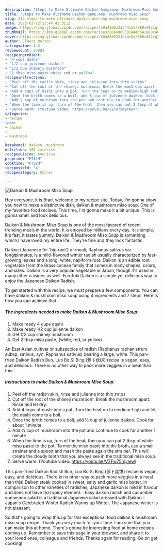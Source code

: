 ```yaml
---
description: "Steps to Make Ultimate Daikon &amp;amp; Mushroom Miso Soup"
title: "Steps to Make Ultimate Daikon &amp;amp; Mushroom Miso Soup"
slug: 214-steps-to-make-ultimate-daikon-and-amp-mushroom-miso-soup
date: 2022-03-12T13:44:43.311Z
image: https://img-global.cpcdn.com/recipes/60a4860331a44c5a/680x482cq70/daikon-mushroom-miso-soup-recipe-main-photo.jpg
thumbnail: https://img-global.cpcdn.com/recipes/60a4860331a44c5a/680x482cq70/daikon-mushroom-miso-soup-recipe-main-photo.jpg
cover: https://img-global.cpcdn.com/recipes/60a4860331a44c5a/680x482cq70/daikon-mushroom-miso-soup-recipe-main-photo.jpg
author: Elnora Norton
ratingvalue: 4.6
reviewcount: 38903
recipeingredient:
- "4 cups dashi"
- "1/2 cup julienne daikon"
- "1/2 cup shimeji mushroom"
- "2 tbsp miso paste white red or yellow"
recipeinstructions:
- "Peel off the radish skin, rinse and julienne into thin strips"
- "Cut off the root of the shimeji mushroom. Break the mushroom apart. Rinse and let dry."
- "Add 4 cups of dashi into a pot. Turn the heat on to medium-high and let the dashi come to a boil."
- "Once the broth comes to a boil, add ½ cup of julienne daikon. Cook for about 1 minute."
- "Add ½ cup of mushroom into the pot and continue to cook for another 1 minute"
- "When the time is up, turn of the heat, then you can put 2 tbsp of white miso paste to the pot. To mix the miso paste into the broth, use a small strainer and a spoon and mash the paste again the strainer. This will create the cloudy broth that you always see in the traditional miso soup."
- "Serve warm. (Youtube video: https://youtu.be/VZFw75myrew)"
categories:
- Recipe
tags:
- daikon
- 
- mushroom

katakunci: daikon  mushroom 
nutrition: 189 calories
recipecuisine: American
preptime: "PT32M"
cooktime: "PT32M"
recipeyield: "4"
recipecategory: Dinner

---
```



![Daikon &amp; Mushroom Miso Soup](https://img-global.cpcdn.com/recipes/60a4860331a44c5a/680x482cq70/daikon-mushroom-miso-soup-recipe-main-photo.jpg)

Hey everyone, it is Brad, welcome to my recipe site. Today, I'm gonna show you how to make a distinctive dish, daikon &amp; mushroom miso soup. One of my favorites food recipes. This time, I'm gonna make it a bit unique. This is gonna smell and look delicious.

Daikon &amp; Mushroom Miso Soup is one of the most favored of recent trending meals in the world. It is enjoyed by millions every day. It is simple, it's fast, it tastes yummy. Daikon &amp; Mushroom Miso Soup is something which I have loved my entire life. They're fine and they look fantastic.

Daikon (Japanese for &#39;big root&#39;) or mooli, Raphanus sativus var. longipinnatus, is a mild-flavored winter radish usually characterized by fast-growing leaves and a long, white, napiform root. Daikon is an edible root vegetable from the Brassicaceae family that comes in many shapes, colors, and sizes. Daikon is a very popular vegetable in Japan, though it&#39;s used in many other cuisines as well. Furofuki Daikon is a simple yet delicious way to enjoy the Japanese Daikon Radish.


To get started with this recipe, we must prepare a few components. You can have daikon &amp; mushroom miso soup using 4 ingredients and 7 steps. Here is how you can achieve that.

<!--inarticleads1-->

##### The ingredients needed to make Daikon &amp; Mushroom Miso Soup:

1. Make ready 4 cups dashi
1. Make ready 1/2 cup julienne daikon
1. Get 1/2 cup shimeji mushroom
1. Get 2 tbsp miso paste, (white, red, or yellow)


An East Asian cultivar or subspecies of radish (Raphanus raphanistrum subsp. sativus, syn. Raphanus sativus) bearing a large, white. This pan-fried Daikon Radish Bun, Luo Bo Si Bing (萝卜丝饼) recipe is vegan, easy, and delicious. There is no other way to pack more veggies in a meal than this! 

<!--inarticleads2-->

##### Instructions to make Daikon &amp; Mushroom Miso Soup:

1. Peel off the radish skin, rinse and julienne into thin strips
1. Cut off the root of the shimeji mushroom. Break the mushroom apart. Rinse and let dry.
1. Add 4 cups of dashi into a pot. Turn the heat on to medium-high and let the dashi come to a boil.
1. Once the broth comes to a boil, add ½ cup of julienne daikon. Cook for about 1 minute.
1. Add ½ cup of mushroom into the pot and continue to cook for another 1 minute
1. When the time is up, turn of the heat, then you can put 2 tbsp of white miso paste to the pot. To mix the miso paste into the broth, use a small strainer and a spoon and mash the paste again the strainer. This will create the cloudy broth that you always see in the traditional miso soup.
1. Serve warm. (Youtube video: https://youtu.be/VZFw75myrew)


This pan-fried Daikon Radish Bun, Luo Bo Si Bing (萝卜丝饼) recipe is vegan, easy, and delicious. There is no other way to pack more veggies in a meal than this! Daikon steak cooked in sweet, salty and garlic miso butter. In comparison to other varieties of radishes, Japanese daikon is mild in flavour and does not have that spicy element. · Easy daikon radish and cucumber sunomono salad is a traditional Japanese salad dressed with Daikon - Japan&#39;s Celebrated Winter Radish Warms up Winter. The Japanese winter is not pleasant. 

So that's going to wrap this up for this exceptional food daikon &amp; mushroom miso soup recipe. Thank you very much for your time. I am sure that you can make this at home. There's gonna be interesting food at home recipes coming up. Remember to save this page in your browser, and share it to your loved ones, colleague and friends. Thanks again for reading. Go on get cooking!

